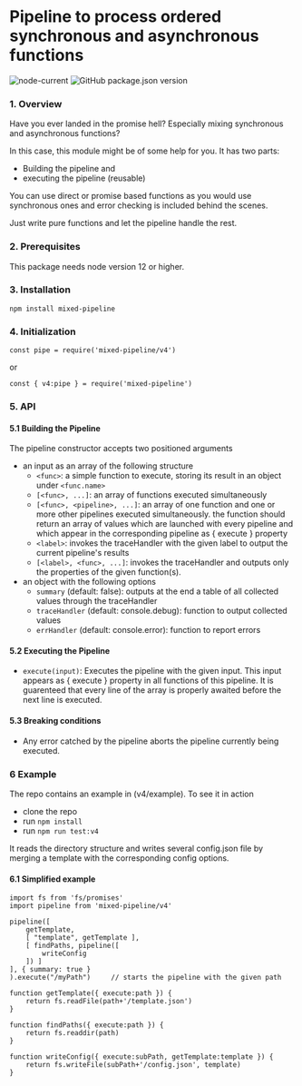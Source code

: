 # Pipeline to process ordered synchronous and asynchronous functions

![node-current](https://img.shields.io/node/v/mixed-pipeline) ![GitHub package.json version](https://img.shields.io/github/package-json/v/jcschmidig/mixed-pipeline)

### 1. Overview

Have you ever landed in the promise hell? Especially mixing synchronous and asynchronous functions?

In this case, this module might be of some help for you.
It has two parts:
- Building the pipeline and
- executing the pipeline (reusable)

You can use direct or promise based functions as you would use synchronous ones and error checking is included behind the scenes.

Just write pure functions and let the pipeline handle the rest.

### 2. Prerequisites

This package needs node version 12 or higher.

### 3. Installation

`npm install mixed-pipeline`

### 4. Initialization

`const pipe = require('mixed-pipeline/v4')`

or

`const { v4:pipe } = require('mixed-pipeline')`

### 5. API
#### 5.1 Building the Pipeline

The pipeline constructor accepts two positioned arguments
- an input as an array of the following structure
    - `<func>`: a simple function to execute, storing its result in an object under `<func.name>`
    - `[<func>, ...]`: an array of functions executed simultaneously
    - `[<func>, <pipeline>, ...]`: an array of one function and one or more other pipelines executed simultaneously.
    the function should return an array of values which are launched with every pipeline and which appear in the corresponding pipeline as { execute } property
    - `<label>`: invokes the traceHandler with the given label to output the current pipeline's results
    - `[<label>, <func>, ...]`: invokes the traceHandler and outputs only the properties of the given function(s).
- an object with the following options
    - `summary` (default: false): outputs at the end a table of all collected values through the traceHandler
    - `traceHandler` (default: console.debug): function to output collected values
    - `errHandler` (default: console.error): function to report errors

#### 5.2 Executing the Pipeline
- `execute(input)`: Executes the pipeline with the given input. This input appears as { execute } property in all functions of this pipeline. It is guarenteed that every line of the array is properly awaited before the next line is executed.

#### 5.3 Breaking conditions
- Any error catched by the pipeline aborts the pipeline currently being executed.

### 6 Example

The repo contains an example in (v4/example). To see it in action
- clone the repo
- run `npm install`
- run `npm run test:v4`

It reads the directory structure and writes several config.json file by merging a template with the corresponding config options.

#### 6.1 Simplified example

```
import fs from 'fs/promises'
import pipeline from 'mixed-pipeline/v4'

pipeline([
    getTemplate,
    [ "template", getTemplate ],
    [ findPaths, pipeline([
        writeConfig
    ]) ]
], { summary: true }
).execute("/myPath")     // starts the pipeline with the given path

function getTemplate({ execute:path }) {
    return fs.readFile(path+'/template.json')
}

function findPaths({ execute:path }) {
    return fs.readdir(path)
}

function writeConfig({ execute:subPath, getTemplate:template }) {
    return fs.writeFile(subPath+'/config.json', template)
}
```

